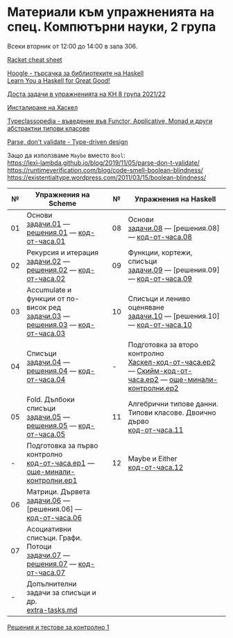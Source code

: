 # Материали към упражненията на спец. Компютърни науки, 2 група

Всеки вторник от 12:00 до 14:00 в зала 306.

[Racket cheat sheet](https://docs.racket-lang.org/racket-cheat/index.html)

[Hoogle - търсачка за библиотеките на Haskell](https://hoogle.haskell.org/)
<br/>
[Learn You a Haskell for Great Good!](http://learnyouahaskell.com/chapters)

[Доста задачи в упражненията на КН 8 група 2021/22](https://github.com/triffon/fp-2021-22/tree/master/exercises/8)

[Инсталиране на Хаскел](https://github.com/triffon/fp-2022-23/blob/main/exercises/cs3%264/08/README.md)

[Typeclassopedia - въведение във Functor, Applicative, Monad и други абстрактни типови класове](http://wiki.haskell.org/Typeclassopedia)

[Parse, don't validate - Type-driven design](https://lexi-lambda.github.io/blog/2019/11/05/parse-don-t-validate/)

Защо да използваме `Maybe` вместо `Bool`:
<br /> https://lexi-lambda.github.io/blog/2019/11/05/parse-don-t-validate/
<br /> https://runtimeverification.com/blog/code-smell-boolean-blindness/
<br /> https://existentialtype.wordpress.com/2011/03/15/boolean-blindness/


| № | Упражнения на Scheme | | № | Упражнения на Haskell |
| --- | --- | --- | --- | --- |
| 01 | Основи <br /> [задачи.01] — [решения.01] — [код-от-часа.01] |                               | 08 | Основи <br /> [задачи.08] — [решения.08] — [код-от-часа.08]
| 02 | Рекурсия и итерация <br /> [задачи.02] — [решения.02] — [код-от-часа.02] |                  | 09 | Функции, кортежи, списъци <br /> [задачи.09] — [решения.09] — [код-от-часа.09]
| 03 | Accumulate и функции от по-висок ред <br /> [задачи.03] — [решения.03] — [код-от-часа.03] | | 10 | Списъци и лениво оценяване <br /> [задачи.10] — [решения.10] — [код-от-часа.10]
| 04 | Списъци <br /> [задачи.04] — [решения.04] — [код-от-часа.04] |                              | -  | Подготовка за второ контролно <br /> [Хаскел-код-от-часа.ep2](./exam2-prep/class.ep2.hs) — [Скийм-код-от-часа.ep2](./exam2-prep/class.ep2.rkt) — [още-минали-контролни.ep2]
| 05 | Fold. Дълбоки списъци <br /> [задачи.05] — [решения.05] — [код-от-часа.05] |                | 11 | Алгебрични типове данни. Типови класове. Двоично дърво <br /> [код-от-часа.11]
| -  | Подготовка за първо контролно <br /> [код-от-часа.ep1] — [още-минали-контролни.ep1] |       | 12 | Maybe и Either <br /> [код-от-часа.12]
| 06 | Матрици. Дървета <br /> [задачи.06] — [решения.06] — [код-от-часа.06] |                     |
| 07 | Асоциативни списъци. Графи. Потоци <br /> [задачи.07] — [решения.07] — [код-от-часа.07] |   |
| -  | Допълнителни задачи за списъци и др. <br /> [extra-tasks.md] |                              |


[Решения и тестове за контролно 1](./grading/exam1)


[задачи.01]: 01.scheme.basics/
[решения.01]: 01.scheme.basics/solutions.01.rkt
[код-от-часа.01]: 01.scheme.basics/class.01.rkt

[задачи.02]: 02.scheme.rec-iter/
[решения.02]: 02.scheme.rec-iter/solutions/
[код-от-часа.02]: 02.scheme.rec-iter/class.02.rkt

[задачи.03]: 03.scheme.hof-accumulate
[решения.03]: 03.scheme.hof-accumulate/solutions/
[код-от-часа.03]: 03.scheme.hof-accumulate/class.03.rkt

[задачи.04]: 04.scheme.lists
[решения.04]: 04.scheme.lists/solutions/
[код-от-часа.04]: 04.scheme.lists/class.04.rkt

[задачи.05]: 05.scheme.fold-deeplists
[решения.05]: 05.scheme.fold-deeplists/solutions/
[код-от-часа.05]: 05.scheme.lists/class.05.rkt


[код-от-часа.ep1]: ./exam1-prep/class.ep1.rkt
[още-минали-контролни.ep1]: ./exam1-prep


[задачи.06]: 06.scheme.data-structures
[решения.06-]: 06.scheme.data-structures/solutions/
[код-от-часа.06]: 06.scheme.data-structures/class.06.rkt

[задачи.07]: ./07.scheme.assoc-graphs-streams
[решения.07]: 07.scheme.assoc-graphs-streams/solutions/
[код-от-часа.07]: 07.scheme.assoc-graphs-streams/class.07.rkt

[extra-tasks.md]: ../extra-tasks.md

[задачи.08]: ./08.haskell.basics
[решения.08-]: ./08.haskell.basics/solutions
[код-от-часа.08]: ./08.haskell.basics/class.08.hs

[задачи.09]: ./09.haskell.functions-lists
[решения.09-]: ./09.haskell.functions-lists/solutions
[код-от-часа.09]: ./09.haskell.functions-lists/class.09.hs

[задачи.10]: ./10.haskell.lazy-lists
[решения.10-]: ./10.haskell.lazy-lists/solutions
[код-от-часа.10]: ./10.haskell.lazy-lists/class.10.hs


[код-от-часа.ep2-]: ./exam2-prep/class.ep2.rkt
[още-минали-контролни.ep2]: ./exam2-prep

[код-от-часа.11]: ./11.haskell.adts-classes/class.11.hs

[код-от-часа.12]: ./12.haskell.maybe-either/class.12.hs
